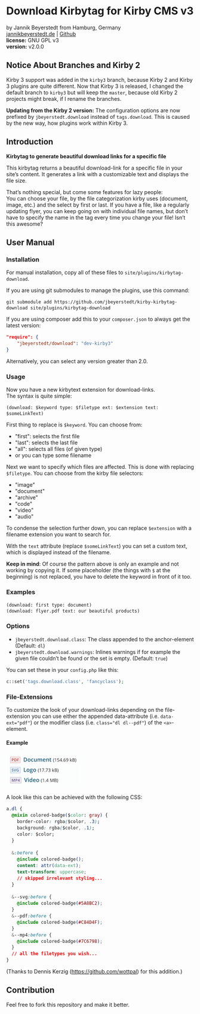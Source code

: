 # Download Kirbytag for Kirby CMS v3
by Jannik Beyerstedt from Hamburg, Germany  
[jannikbeyerstedt.de](http://jannikbeyerstedt.de) | [Github](https://github.com/jbeyerstedt)  
**license:** GNU GPL v3  
**version:** v2.0.0

## Notice About Branches and Kirby 2
Kirby 3 support was added in the `kirby3` branch, because Kirby 2 and Kirby 3 plugins are quite different.
Now that Kirby 3 is released, I changed the default branch to `kirby3` but will keep the `master`, because old Kirby 2 projects might break, if I rename the branches.

**Updating from the Kirby 2 version:** The configuration options are now prefixed by `jbeyerstedt.download` instead of `tags.download`.
This is caused by the new way, how plugins work within Kirby 3.


## Introduction
**Kirbytag to generate beautiful download links for a specific file**

This kirbytag returns a beautiful download-link for a specific file in your site’s content. It generates a link with a customizable text and displays the file size.

That’s nothing special, but come some features for lazy people:  
You can choose your file, by the file categorization kirby uses (document, image, etc.) and the select by first or last. If you have a file, like a regularly updating flyer, you can keep going on with individual file names, but don’t have to specify the name in the tag every time you change your file! Isn’t this awesome?


## User Manual

### Installation
For manual installation, copy all of these files to `site/plugins/kirbytag-download`.

If you are using git submodules to manage the plugins, use this command:
```
git submodule add https://github.com/jbeyerstedt/kirby-kirbytag-download site/plugins/kirbytag-download
```

If you are using composer add this to your `composer.json` to always get the latest version:
```json
"require": {
    "jbeyerstedt/download": "dev-kirby3"
}
```
Alternatively, you can select any version greater than 2.0.


### Usage
Now you have a new kirbytext extension for download-links.  
The syntax is quite simple:

```
(download: $keyword type: $filetype ext: $extension text: $someLinkText)
```

First thing to replace is `$keyword`. You can choose from:

- "first": selects the first file
- "last":  selects the last file
- "all": selects all files (of given type)
- or you can type some filename

Next we want to specify which files are affected. This is done with replacing `$filetype`. You can choose from the kirby file selectors:

- "image"
- "document"
- "archive"
- "code"
- "video"
- "audio"

To condense the selection further down, you can replace `$extension` with a filename extension you want to search for.

With the `text` attribute (replace `$someLinkText`) you can set a custom text, which is displayed instead of the filename.

**Keep in mind**: Of course the pattern above is only an example and not working by copying it. If some placeholder (the things with `$` at the beginning) is not replaced, you have to delete the keyword in front of it too.

### Examples
```
(download: first type: document)
(download: flyer.pdf text: our beautiful products)
```

### Options

* `jbeyerstedt.download.class`: The class appended to the anchor-element (Default: `dl`)
* `jbeyerstedt.download.warnings`: Inlines warnings if for example the given file couldn’t be found or the set is empty. (Default: `true`)

You can set these in your `config.php` like this:

```php
c::set('tags.download.class', 'fancyclass');
```

### File-Extensions
To customize the look of your download-links depending on the file-extension you can use either the appended data-attribute (i.e. `data-ext="pdf"`) or the modifier class (i.e. `class="dl dl--pdf"`) of the `<a>`-element.

#### Example

![Extension-Example](extension-example.png)

A look like this can be achieved with the following CSS:

```CSS
a.dl {
  @mixin colored-badge($color: gray) {
    border-color: rgba($color, .3);
    background: rgba($color, .1);
    color: $color;
  }

  &:before {
    @include colored-badge();
    content: attr(data-ext);
    text-transform: uppercase;
    // skipped irrelevant styling...
  }

  &--svg:before {
    @include colored-badge(#5A8BC2);
  }
  &--pdf:before {
    @include colored-badge(#C84D4F);
  }
  &--mp4:before {
    @include colored-badge(#7C6798);
  }
  // all the filetypes you wish...
}
```
(Thanks to Dennis Kerzig (https://github.com/wottpal) for this addition.)


## Contribution
Feel free to fork this repository and make it better.
